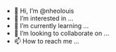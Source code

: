 - 👋 Hi, I’m @nheolouis
- 👀 I’m interested in ...
- 🌱 I’m currently learning ...
- 💞️ I’m looking to collaborate on ...
- 📫 How to reach me ...

<!---
nheolouis/nheolouis is a ✨ special ✨ repository because its `README.md` (this file) appears on your GitHub profile.
You can click the Preview link to take a look at your changes.
--->
